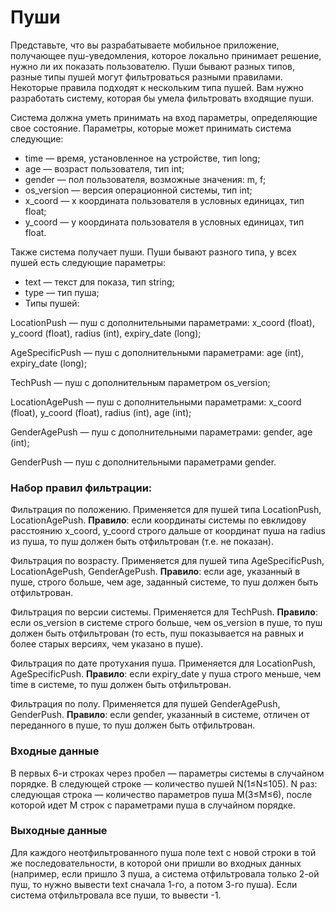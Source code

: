 # Пуши
Представьте, что вы разрабатываете мобильное приложение, получающее пуш-уведомления, которое локально принимает решение, нужно ли их показать пользователю. Пуши бывают разных типов, разные типы пушей могут фильтроваться разными правилами. Некоторые правила подходят к нескольким типа пушей. Вам нужно разработать систему, которая бы умела фильтровать входящие пуши.

Система должна уметь принимать на вход параметры, определяющие свое состояние. Параметры, которые может принимать система следующие:

- time — время, установленное на устройстве, тип long;
- age — возраст пользователя, тип int;
- gender — пол пользователя, возможные значения: m, f;
- os_version — версия операционной системы, тип int;
- x_coord — x координата пользователя в условных единицах, тип float;
- y_coord — y координата пользователя в условных единицах, тип float.

Также система получает пуши. Пуши бывают разного типа, у всех пушей есть следующие параметры:

- text — текст для показа, тип string;
- type — тип пуша;
- Типы пушей:

LocationPush — пуш с дополнительными параметрами: x_coord (float), y_coord (float), radius (int), expiry_date (long);

AgeSpecificPush — пуш с дополнительными параметрами: age (int), expiry_date (long);

TechPush — пуш с дополнительным параметром os_version;

LocationAgePush — пуш с дополнительными параметрами: x_coord (float), y_coord (float), radius (int), age (int);

GenderAgePush — пуш с дополнительными параметрами: gender, age (int);

GenderPush — пуш с дополнительными параметрами gender.

### Набор правил фильтрации:

Фильтрация по положению. Применяется для пушей типа LocationPush, LocationAgePush. **Правило**: если координаты системы по евклидову расстоянию x_coord, y_coord строго дальше от координат пуша на radius из пуша, то пуш должен быть отфильтрован (т.е. не показан).

Фильтрация по возрасту. Применяется для пушей типа AgeSpecificPush, LocationAgePush, GenderAgePush. **Правило**: если age, указанный в пуше, строго больше, чем age, заданный системе, то пуш должен быть отфильтрован.

Фильтрация по версии системы. Применяется для TechPush. **Правило**: если os_version в системе строго больше, чем os_version в пуше, то пуш должен быть отфильтрован (то есть, пуш показывается на равных и более старых версиях, чем указано в пуше).

Фильтрация по дате протухания пуша. Применяется для LocationPush, AgeSpecificPush. **Правило**: если expiry_date у пуша строго меньше, чем time в системе, то пуш должен быть отфильтрован.

Фильтрация по полу. Применяется для пушей GenderAgePush, GenderPush. **Правило**: если gender, указанный в системе, отличен от переданного в пуше, то пуш должен быть отфильтрован.

### Входные данные
В первых 6-и строках через пробел — параметры системы в случайном порядке.
В следующей строке — количество пушей N(1≤N≤105).
N раз: следующая строка — количество параметров пуша M(3≤M≤6), после которой идет M строк с параметрами пуша в случайном порядке.

### Выходные данные
Для каждого неотфильтрованного пуша поле text с новой строки в той же последовательности, в которой они пришли во входных данных (например, если пришло 3 пуша, а система отфильтровала только 2-ой пуш, то нужно вывести text сначала 1-го, а потом 3-го пуша).
Если система отфильтровала все пуши, то вывести -1.
